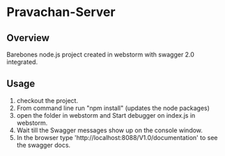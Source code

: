 # Pravachan-Server

## Overview
Barebones node.js project created in webstorm with swagger 2.0 integrated.
## Usage
1. checkout the project.
2. From command line run "npm install" (updates the node packages)
3. open the folder in webstorm and Start debugger on index.js in webstorm.
4. Wait till the Swagger messages show up on the console window.
5. In the browser type 'http://localhost:8088/V1.0/documentation' to see the swagger docs.
